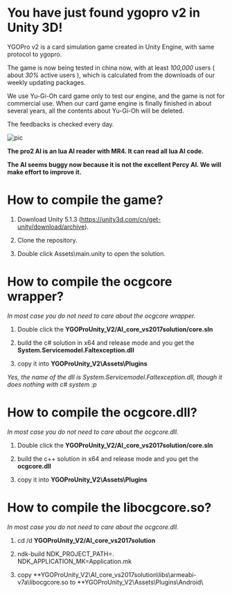 # You have just found ygopro v2 in Unity 3D!

YGOPro v2 is a card simulation game created in Unity Engine, with same protocol to ygopro.

The game is now being tested in china now, with at least *100,000* users ( about *30%* active users ), which is calculated from the downloads of our weekly updating packages.

We use Yu-Gi-Oh card game only to test our engine, and the game is not for commercial use. When our card game engine is finally finished in about several years, all the contents about Yu-Gi-Oh will be deleted.

The feedbacks is checked every day.

![pic](https://raw.githubusercontent.com/lllyasviel/YGOProUnity_V2/master/gitpic/0.jpg)

**The pro2 AI is an lua AI reader with MR4. It can read all lua AI code.**

**The AI seems buggy now because it is not the excellent Percy AI. We will make effort to improve it.**

# How to compile the game?

1. Download Unity 5.1.3 (https://unity3d.com/cn/get-unity/download/archive).

2. Clone the repository.

3. Double click Assets\main.unity to open the solution.

# How to compile the ocgcore wrapper?

*In most case you do not need to care about the ocgcore wrapper.*

1. Double click the **YGOProUnity_V2/AI_core_vs2017solution/core.sln**

2. build the c# solution in x64 and release mode and you get the **System.Servicemodel.Faltexception.dll**

3. copy it into **YGOProUnity_V2\Assets\Plugins**

*Yes, the name of the dll is System.Servicemodel.Faltexception.dll, though it does nothing with c# system :p*

# How to compile the ocgcore.dll?

*In most case you do not need to care about the ocgcore.dll.*

1. Double click the **YGOProUnity_V2/AI_core_vs2017solution/core.sln**

2. build the c++ solution in x64 and release mode and you get the **ocgcore.dll**

3. copy it into **YGOProUnity_V2\Assets\Plugins**


# How to compile the libocgcore.so?

*In most case you do not need to care about the ocgcore.dll.*

1. cd  /d **YGOProUnity_V2/AI_core_vs2017solution**

2. ndk-build NDK_PROJECT_PATH=. NDK_APPLICATION_MK=Application.mk

3. copy **YGOProUnity_V2\AI_core_vs2017solution\libs\armeabi-v7a\libocgcore.so to  **YGOProUnity_V2\Assets\Plugins\Android\